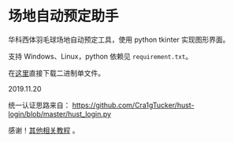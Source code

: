 # 场地自动预定助手

华科西体羽毛球场地自动预定工具，使用 python tkinter 实现图形界面。

支持 Windows、Linux，python 依赖见 `requirement.txt`。

在[这里](https://github.com/rachpt/Booking-Assistant/releases)直接下载二进制单文件。

2019.11.20

统一认证思路来自：
https://github.com/Cra1gTucker/hust-login/blob/master/hust_login.py

感谢！[其他相关教程](https://b23.tv/av57007723/p16) 。
